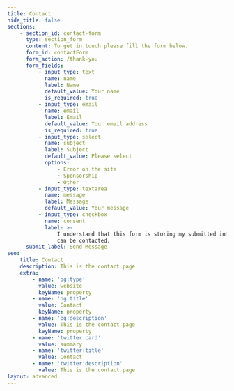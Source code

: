 ```yaml
---
title: Contact
hide_title: false
sections:
    - section_id: contact-form
      type: section_form
      content: To get in touch please fill the form below.
      form_id: contactForm
      form_action: /thank-you
      form_fields:
          - input_type: text
            name: name
            label: Name
            default_value: Your name
            is_required: true
          - input_type: email
            name: email
            label: Email
            default_value: Your email address
            is_required: true
          - input_type: select
            name: subject
            label: Subject
            default_value: Please select
            options:
                - Error on the site
                - Sponsorship
                - Other
          - input_type: textarea
            name: message
            label: Message
            default_value: Your message
          - input_type: checkbox
            name: consent
            label: >-
                I understand that this form is storing my submitted information so I
                can be contacted.
      submit_label: Send Message
seo:
    title: Contact
    description: This is the contact page
    extra:
        - name: 'og:type'
          value: website
          keyName: property
        - name: 'og:title'
          value: Contact
          keyName: property
        - name: 'og:description'
          value: This is the contact page
          keyName: property
        - name: 'twitter:card'
          value: summary
        - name: 'twitter:title'
          value: Contact
        - name: 'twitter:description'
          value: This is the contact page
layout: advanced
---
```

